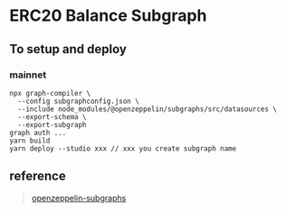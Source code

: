 # ERC20 Balance Subgraph


## To setup and deploy


### mainnet

```
npx graph-compiler \
  --config subgraphconfig.json \
  --include node_modules/@openzeppelin/subgraphs/src/datasources \
  --export-schema \
  --export-subgraph
graph auth ...
yarn build
yarn deploy --studio xxx // xxx you create subgraph name
```

## reference
>[openzeppelin-subgraphs](https://github.com/OpenZeppelin/openzeppelin-subgraphs)